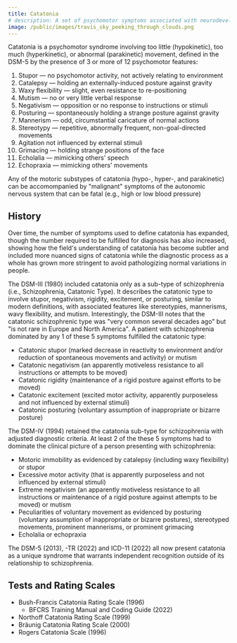 ```yaml
---
title: Catatonia
# description: A set of psychomotor symptoms associated with neurodevelopmental, psychotic, bipolar, and depressive disorders as well as other medical conditions (e.g., rare autoimmune disorders).
image: /public/images/travis_sky_peeking_through_clouds.png
---
```


Catatonia is a psychomotor syndrome involving too little (hypokinetic), too much (hyperkinetic), or abnormal (parakinetic) movement, defined in the DSM-5 by the presence of 3 or more of 12 psychomotor features:  
1. Stupor — no psychomotor activity, not actively relating to environment  
2. Catalepsy — holding an externally-induced posture against gravity  
3. Waxy flexibility — slight, even resistance to re-positioning  
4. Mutism — no or very little verbal response  
5. Negativism — opposition or no response to instructions or stimuli  
6. Posturing — spontaneously holding a strange posture against gravity  
7. Mannerism — odd, circumstantial caricature of normal actions  
8. Stereotypy — repetitive, abnormally frequent, non-goal-directed movements  
9. Agitation not influenced by external stimuli  
10. Grimacing — holding strange positions of the face  
11. Echolalia — mimicking others' speech  
12. Echopraxia — mimicking others' movements

Any of the motoric substypes of catatonia (hypo-, hyper-, and parakinetic) can be accomompanied by "malignant" symptoms of the autonomic nervous system that can be fatal (e.g., high or low blood pressure)

## History
Over time, the number of symptoms used to define catatonia has expanded, though the number required to be fulfilled for diagnosis has also increased, showing how the field's understanding of catatonia has become subtler and included more nuanced signs of catatonia while the diagnostic process as a whole has grown more stringent to avoid pathologizing normal variations in people.

The DSM-III (1980) included catatonia only as a sub-type of schizophrenia (i.e., Schizophrenia, Catatonic Type). It describes the catatonic type to involve stupor, negativism, rigidity, excitement, or posturing, similar to modern definitions, with associated features like stereotypies, mannerisms, wavy flexibility, and mutism. Interestingly, the DSM-III notes that the catatonic schizophrenic type was "very common several decades ago" but "is not rare in Europe and North America". A patient with schizophrenia dominated by any 1 of these 5 symptoms fulfilled the catatonic type:  
- Catatonic stupor (marked decrease in reactivity to environment
and/or reduction of spontaneous movements and activity) or mutism  
- Catatonic negativism (an apparently motiveless resistance to all
instructions or attempts to be moved)  
- Catatonic rigidity (maintenance of a rigid posture against efforts
to be moved)  
- Catatonic excitement (excited motor activity, apparently purposeless and not influenced by external stimuli)  
- Catatonic posturing (voluntary assumption of inappropriate or
bizarre posture)

The DSM-IV (1994) retained the catatonia sub-type for schizophrenia with adjusted diagnostic criteria. At least 2 of the these 5 symptoms had to dominate the clinical picture of a person presenting with schizophrenia:  
- Motoric immobility as evidenced by catalepsy (including waxy flexibility) or stupor  
- Excessive motor activity (that is apparently purposeless and not influenced by external stimuli)  
- Extreme negativism (an apparently motiveless resistance to all instructions or maintenance of a rigid posture against attempts to be moved) or mutism  
- Peculiarities of voluntary movement as evidenced by posturing (voluntary assumption of inappropriate or bizarre postures), stereotyped movements, prominent mannerisms, or prominent grimacing  
- Echolalia or echopraxia  

The DSM-5 (2013), -TR (2022) and ICD-11 (2022) all now present catatonia as a unique syndrome that warrants independent recognition outside of its relationship to schizophrenia.

## Tests and Rating Scales
- Bush-Francis Catatonia Rating Scale (1996) 
    - BFCRS Training Manual and Coding Guide (2022)  
- Northoff Catatonia Rating Scale (1999)  
- Bräunig Catatonia Rating Scale (2000)  
- Rogers Catatonia Scale (1996)